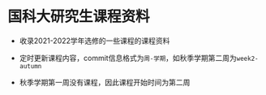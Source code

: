 # 国科大研究生课程资料

- 收录2021-2022学年选修的一些课程的课程资料

- 定时更新课程内容，commit信息格式为`周-学期`，如秋季学期第二周为`week2-autumn`

- 秋季学期第一周没有课程，因此课程开始时间为第二周

  